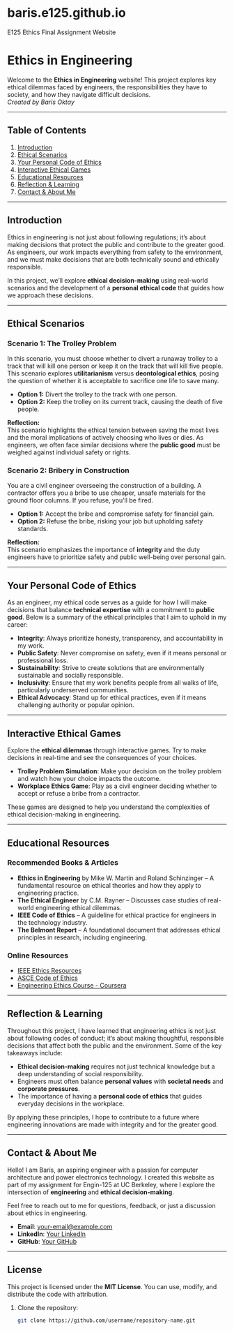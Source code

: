 # baris.e125.github.io
E125 Ethics Final Assignment Website

# Ethics in Engineering

Welcome to the **Ethics in Engineering** website! This project explores key ethical dilemmas faced by engineers, the responsibilities they have to society, and how they navigate difficult decisions.  
*Created by Baris Oktay*

---

## Table of Contents
1. [Introduction](#introduction)
2. [Ethical Scenarios](#ethical-scenarios)
3. [Your Personal Code of Ethics](#your-personal-code-of-ethics)
4. [Interactive Ethical Games](#interactive-ethical-games)
5. [Educational Resources](#educational-resources)
6. [Reflection & Learning](#reflection--learning)
7. [Contact & About Me](#contact--about-me)

---

## Introduction

Ethics in engineering is not just about following regulations; it’s about making decisions that protect the public and contribute to the greater good. As engineers, our work impacts everything from safety to the environment, and we must make decisions that are both technically sound and ethically responsible.  

In this project, we’ll explore **ethical decision-making** using real-world scenarios and the development of a **personal ethical code** that guides how we approach these decisions.

---

## Ethical Scenarios

### Scenario 1: The Trolley Problem

In this scenario, you must choose whether to divert a runaway trolley to a track that will kill one person or keep it on the track that will kill five people. This scenario explores **utilitarianism** versus **deontological ethics**, posing the question of whether it is acceptable to sacrifice one life to save many.

- **Option 1:** Divert the trolley to the track with one person.
- **Option 2:** Keep the trolley on its current track, causing the death of five people.

**Reflection:**  
This scenario highlights the ethical tension between saving the most lives and the moral implications of actively choosing who lives or dies. As engineers, we often face similar decisions where the **public good** must be weighed against individual safety or rights.

### Scenario 2: Bribery in Construction

You are a civil engineer overseeing the construction of a building. A contractor offers you a bribe to use cheaper, unsafe materials for the ground floor columns. If you refuse, you’ll be fired.

- **Option 1:** Accept the bribe and compromise safety for financial gain.
- **Option 2:** Refuse the bribe, risking your job but upholding safety standards.

**Reflection:**  
This scenario emphasizes the importance of **integrity** and the duty engineers have to prioritize safety and public well-being over personal gain.

---

## Your Personal Code of Ethics

As an engineer, my ethical code serves as a guide for how I will make decisions that balance **technical expertise** with a commitment to **public good**. Below is a summary of the ethical principles that I aim to uphold in my career:

- **Integrity**: Always prioritize honesty, transparency, and accountability in my work.
- **Public Safety**: Never compromise on safety, even if it means personal or professional loss.
- **Sustainability**: Strive to create solutions that are environmentally sustainable and socially responsible.
- **Inclusivity**: Ensure that my work benefits people from all walks of life, particularly underserved communities.
- **Ethical Advocacy**: Stand up for ethical practices, even if it means challenging authority or popular opinion.

---

## Interactive Ethical Games

Explore the **ethical dilemmas** through interactive games. Try to make decisions in real-time and see the consequences of your choices.

- **Trolley Problem Simulation**: Make your decision on the trolley problem and watch how your choice impacts the outcome.
- **Workplace Ethics Game**: Play as a civil engineer deciding whether to accept or refuse a bribe from a contractor.

These games are designed to help you understand the complexities of ethical decision-making in engineering.

---

## Educational Resources

### Recommended Books & Articles

- **Ethics in Engineering** by Mike W. Martin and Roland Schinzinger – A fundamental resource on ethical theories and how they apply to engineering practice.
- **The Ethical Engineer** by C.M. Rayner – Discusses case studies of real-world engineering ethical dilemmas.
- **IEEE Code of Ethics** – A guideline for ethical practice for engineers in the technology industry.
- **The Belmont Report** – A foundational document that addresses ethical principles in research, including engineering.

### Online Resources

- [IEEE Ethics Resources](https://www.ieee.org/about/ethics.html)  
- [ASCE Code of Ethics](https://www.asce.org/ethics/)  
- [Engineering Ethics Course - Coursera](https://www.coursera.org/learn/engineering-ethics)

---

## Reflection & Learning

Throughout this project, I have learned that engineering ethics is not just about following codes of conduct; it’s about making thoughtful, responsible decisions that affect both the public and the environment. Some of the key takeaways include:

- **Ethical decision-making** requires not just technical knowledge but a deep understanding of social responsibility.
- Engineers must often balance **personal values** with **societal needs** and **corporate pressures**.
- The importance of having a **personal code of ethics** that guides everyday decisions in the workplace.

By applying these principles, I hope to contribute to a future where engineering innovations are made with integrity and for the greater good.

---

## Contact & About Me

Hello! I am Baris, an aspiring engineer with a passion for computer architecture and power electronics technology. I created this website as part of my assignment for Engin-125 at UC Berkeley, where I explore the intersection of **engineering** and **ethical decision-making**.  

Feel free to reach out to me for questions, feedback, or just a discussion about ethics in engineering.

- **Email**: [your-email@example.com](mailto:your-email@example.com)
- **LinkedIn**: [Your LinkedIn](https://www.linkedin.com/in/your-profile)
- **GitHub**: [Your GitHub](https://github.com/your-username)

---

## License

This project is licensed under the **MIT License**. You can use, modify, and distribute the code with attribution.


1. Clone the repository:
   ```bash
   git clone https://github.com/username/repository-name.git
